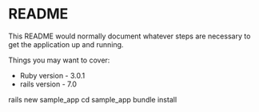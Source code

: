 # README

This README would normally document whatever steps are necessary to get the
application up and running.

Things you may want to cover:

* Ruby version - 3.0.1
* rails version - 7.0

rails new sample_app
cd sample_app
bundle install